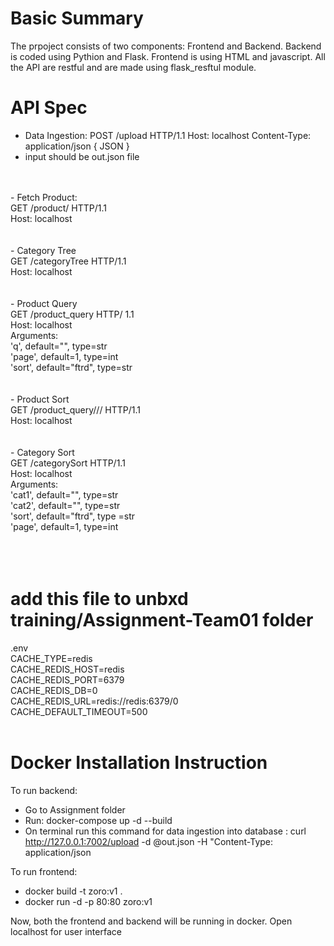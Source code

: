 # Basic Summary
The prpoject consists of two components: Frontend and Backend.
Backend is coded using Pythion and Flask.
Frontend is using HTML and javascript.
All the API are restful and are made using flask_resftul module.

# API Spec

- Data Ingestion:
    POST   /upload   HTTP/1.1
    Host: localhost
    Content-Type: application/json
    {
    JSON
    }
- input should be out.json file
<br>
<br>
- Fetch Product:<br>
    GET /product/<string:productId> HTTP/1.1<br>
    Host: localhost<br>
<br>
<br>
- Category Tree<br>
    GET /categoryTree HTTP/1.1<br>
    Host: localhost<br>
<br>
<br>
- Product Query<br>
    GET /product_query HTTP/ 1.1<br>
    Host: localhost<br>
    Arguments:  <br>
                'q', default="", type=str<br>
                'page', default=1, type=int<br>
                'sort', default="ftrd", type=str<br>
<br>
<br>
- Product Sort<br>
    GET /product_query/<string:searchQuery>/<string:sortKey>/<int:pageNumber> HTTP/1.1<br>
    Host: localhost<br>
<br>
<br>
- Category Sort<br>
    GET /categorySort HTTP/1.1<br>
    Host: localhost<br>
    Arguments:<br>
                'cat1', default="", type=str<br>
                'cat2', default="", type=str<br>
                'sort', default="ftrd", type =str<br>
                'page', default=1, type=int<br>

<br>
<br>
<br>


# add this file to unbxd training/Assignment-Team01 folder
.env<br>
CACHE_TYPE=redis<br>
CACHE_REDIS_HOST=redis<br>
CACHE_REDIS_PORT=6379<br>
CACHE_REDIS_DB=0<br>
CACHE_REDIS_URL=redis://redis:6379/0<br>
CACHE_DEFAULT_TIMEOUT=500<br>
<br>
# Docker Installation Instruction
To run backend:
- Go to Assignment folder
- Run: docker-compose up -d --build
- On terminal run this command for data ingestion into database :
        curl http://127.0.0.1:7002/upload -d @out.json -H "Content-Type: application/json

To run frontend:
- docker build -t zoro:v1 . 
- docker run -d -p 80:80 zoro:v1

Now, both the frontend and backend will be running in docker.
Open localhost for user interface







